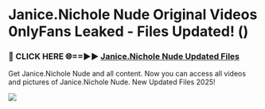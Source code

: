 # Janice.Nichole Nude Original Videos 0nlyFans Leaked - Files Updated! ()

<h3>🔴 CLICK HERE 🌐==►► <a href="https://tinyurl.com/2p9ay9w9" rel="nofollow">Janice.Nichole Nude Updated Files</a></h3>

Get Janice.Nichole Nude and all content. Now you can access all videos and pictures of Janice.Nichole Nude. New Updated Files 2025!

[![](https://i.imgur.com/KQgVmj3.gif)](https://tinyurl.com/2p9ay9w9)
